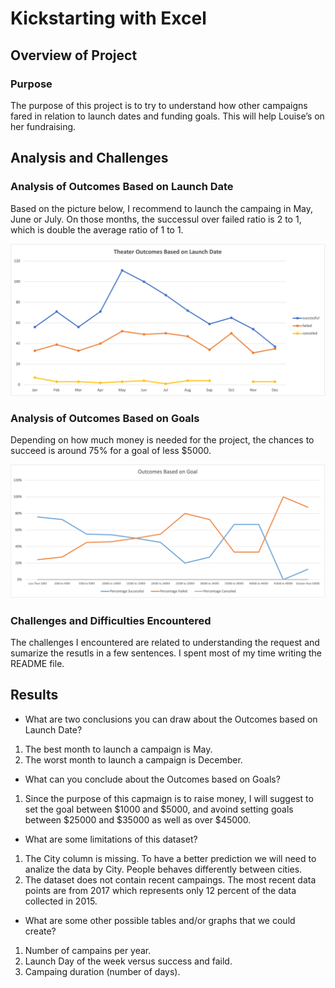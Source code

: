 # Kickstarting with Excel

## Overview of Project
### Purpose
The purpose of this project is to try to understand how other campaigns fared in relation to launch dates and funding goals. This will help Louise’s on her fundraising.

## Analysis and Challenges
### Analysis of Outcomes Based on Launch Date
Based on the picture below, I recommend to launch the campaing in May, June or July. On those months, the successul over failed ratio is 2 to 1, which is double the average ratio of 1 to 1.

<img src="https://github.com/juliomeza/kickstarter-analysis/blob/main/resources/Theater_Outcomes_vs_Launch.png" width="600">

### Analysis of Outcomes Based on Goals
Depending on how much money is needed for the project, the chances to succeed is around 75% for a goal of less $5000.

<img src="https://github.com/juliomeza/kickstarter-analysis/blob/main/resources/Outcomes_vs_Goals.png" width="600">

### Challenges and Difficulties Encountered
The challenges I encountered are related to understanding the request and sumarize the resutls in a few sentences. I spent most of my time writing the README file.

## Results
- What are two conclusions you can draw about the Outcomes based on Launch Date?
1. The best month to launch a campaign is May.
2. The worst month to launch a campaign is December.
- What can you conclude about the Outcomes based on Goals?
1. Since the purpose of this capmaign is to raise money, I will suggest to set the goal between $1000 and $5000, and avoind setting goals between $25000 and $35000 as well as over $45000.
- What are some limitations of this dataset?
1. The City column is missing. To have a better prediction we will need to analize the data by City. People behaves differently between cities.
2. The dataset does not contain recent campaings. The most recent data points are from 2017 which represents only 12 percent of the data collected in 2015.
- What are some other possible tables and/or graphs that we could create?
1. Number of campains per year.
2. Launch Day of the week versus success and faild.
3. Campaing duration (number of days).
